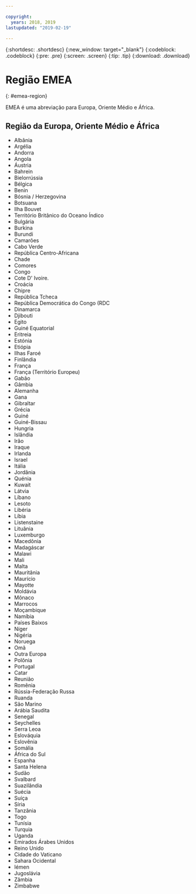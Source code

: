 ```yaml
---

copyright:
  years: 2018, 2019
lastupdated: "2019-02-19"

---
```


{:shortdesc: .shortdesc}
{:new_window: target="_blank"}
{:codeblock: .codeblock}
{:pre: .pre}
{:screen: .screen}
{:tip: .tip}
{:download: .download}

# Região EMEA
{: #emea-region}

EMEA é uma abreviação para Europa, Oriente Médio e África.

## Região da Europa, Oriente Médio e África
  * Albânia
  * Argélia
  * Andorra
  * Angola
  * Áustria
  * Bahrein
  * Bielorrússia
  * Bélgica
  * Benin
  * Bósnia / Herzegovina
  * Botsuana
  * Ilha Bouvet
  * Território Britânico do Oceano Índico
  * Bulgária
  * Burkina
  * Burundi
  * Camarões
  * Cabo Verde
  * República Centro-Africana
  * Chade
  * Comores
  * Congo
  * Cote D' Ivoire.
  * Croácia
  * Chipre
  * República Tcheca
  * República Democrática do Congo (RDC
  * Dinamarca
  * Djibouti
  * Egito
  * Guiné Equatorial
  * Eritreia
  * Estónia
  * Etiópia
  * Ilhas Faroé
  * Finlândia
  * França
  * França (Território Europeu)
  * Gabão
  * Gâmbia
  * Alemanha
  * Gana
  * Gibraltar
  * Grécia
  * Guiné
  * Guiné-Bissau
  * Hungria
  * Islândia
  * Irão
  * Iraque
  * Irlanda
  * Israel
  * Itália
  * Jordânia
  * Quénia
  * Kuwait
  * Látvia
  * Líbano
  * Lesoto
  * Libéria
  * Líbia
  * Listenstaine
  * Lituânia
  * Luxemburgo
  * Macedônia
  * Madagáscar
  * Malawi
  * Mali
  * Malta
  * Mauritânia
  * Maurício
  * Mayotte
  * Moldávia
  * Mônaco
  * Marrocos
  * Moçambique
  * Namíbia
  * Países Baixos
  * Níger
  * Nigéria
  * Noruega
  * Omã
  * Outra Europa
  * Polônia
  * Portugal
  * Catar
  * Reunião
  * Romênia
  * Rússia-Federação Russa
  * Ruanda
  * São Marino
  * Arábia Saudita
  * Senegal
  * Seychelles
  * Serra Leoa
  * Eslováquia
  * Eslovênia
  * Somália
  * África do Sul
  * Espanha
  * Santa Helena
  * Sudão
  * Svalbard
  * Suazilândia
  * Suécia
  * Suíça
  * Síria
  * Tanzânia
  * Togo
  * Tunísia
  * Turquia
  * Uganda
  * Emirados Árabes Unidos
  * Reino Unido
  * Cidade do Vaticano
  * Sahara Ocidental
  * Iémen
  * Jugoslávia
  * Zâmbia
  * Zimbabwe
